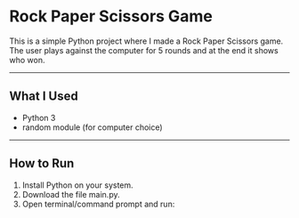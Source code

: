 # Rock Paper Scissors Game

This is a simple Python project where I made a Rock Paper Scissors game.  
The user plays against the computer for 5 rounds and at the end it shows who won.

---

## What I Used
- Python 3
- random module (for computer choice)

---

## How to Run
1. Install Python on your system.
2. Download the file main.py.
3. Open terminal/command prompt and run:

